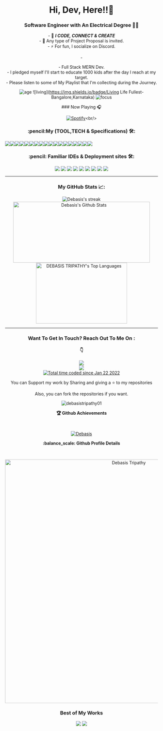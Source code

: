 <h1 align="center">Hi, Dev, Here!!👋</h1>
<h3 align="center"> Software Engineer with An Electrical Degree 👨‍💻 </h3>
<p align="center">
-   🌱 <b><I>I CODE, CONNECT & CREATE</I></b> <br/>
-   🤝 Any type of Project Proposal is invited. <br/>
-   ⚡ For fun, I socialize on Discord. <br/>
</p>
<p align="center">
-   <div> <p align="center">
- Full Stack MERN Dev. <br/>
- I pledged myself I'll start to educate 1000 kids after the day I reach at my target.<br/>
- Please listen to some of My Playlist that I'm collecting during the Journey.</div>

<div align='center'>

  ![age](https://img.shields.io/badge/age-25.6-blue&height="20")
  ![living](https://img.shields.io/badge/Living Life Fullest-Bangalore,Karnataka)
  ![focus](https://img.shields.io/badge/focus-SoftwareDevelopment-orange)
</div>

 <div align="center">
    ### Now Playing 🎧
 
 [![Spotify](https://github-readme-remake.vercel.app/api/spotify)](https://open.spotify.com/user/31yupsz77rcgljagf4kqpcjqzznu?)<br/>
</div>

<h3 align="center"> :pencil:My (TOOL,TECH & Specifications) 🛠️:</h3>

<div align='center' style="display: flex;" >
  <img src="https://img.shields.io/badge/HTML5-E34F26?style=for-the-badge&logo=html5&logoColor=white" />
  <img src="https://img.shields.io/badge/CSS3-1572B6?style=for-the-badge&logo=css3&logoColor=white" />
  <img src="https://img.shields.io/badge/JavaScript-323330?style=for-the-badge&logo=javascript&logoColor=F7DF1E" />
  <img src="https://img.shields.io/badge/React-20232A?style=for-the-badge&logo=react&logoColor=61DAFB" />
  <img src="https://img.shields.io/badge/Redux-593D88?style=for-the-badge&logo=redux&logoColor=white" />
  <img src="https://img.shields.io/badge/React_Router-CA4245?style=for-the-badge&logo=react-router&logoColor=white" />
  <img src="https://img.shields.io/badge/typescript-%23007ACC.svg?style=for-the-badge&logo=typescript&logoColor=white" />
  <img src="https://img.shields.io/badge/JWT-black?style=for-the-badge&logo=JSON%20web%20tokens" />
  <img src="https://img.shields.io/badge/Next.js-black?style=for-the-badge&logo=next.js&logoColor=white" />
  <img src="https://img.shields.io/badge/Node.js-43853D?style=for-the-badge&logo=node.js&logoColor=white" />
  <img src="https://img.shields.io/badge/Express.js-404D59?style=for-the-badge" />
  <img src="https://img.shields.io/badge/MongoDB-2e542d?style=for-the-badge&logo=mongodb&logoColor=white" />
  <img src="https://img.shields.io/badge/Socket.io-black?style=for-the-badge&logo=socket.io&badgeColor=010101" />
  <img src="https://img.shields.io/badge/Material--UI-0081CB?style=for-the-badge&logo=material-ui&logoColor=white" />
  <img src="https://img.shields.io/badge/Bootstrap-9400d3?style=for-the-badge&logo=bootstrap&logoColor=violet" />
  <img src="https://img.shields.io/badge/chakra-%234ED1C5.svg?style=for-the-badge&logo=chakraui&logoColor=white" />
  <img src="https://img.shields.io/badge/python-E34F26?style=for-the-badge&logo=python&logoColor=white" />
   <img src="https://img.shields.io/badge/java-E34F26?style=for-the-badge&logo=java&logoColor=white" />
</div>

<h3 align="center"> :pencil: Familiar IDEs & Deployment sites 🛠️:</h3>

<div align="center">
  <img src="https://img.shields.io/badge/Visual%20Studio%20Code-0078d7.svg?style=for-the-badge&logo=visual-studio-code&logoColor=white" />
  <img src="https://img.shields.io/badge/GitHub-100000?style=for-the-badge&logo=github&logoColor=white" />
  <img src="https://img.shields.io/badge/Heroku-430098?style=for-the-badge&logo=heroku&logoColor=white" />
  <img src="https://img.shields.io/badge/Vercel-000000?style=for-the-badge&logo=vercel&logoColor=white" />
  <img src="https://img.shields.io/badge/netlify-%23000000.svg?style=for-the-badge&logo=netlify&logoColor=#00C7B7" />
  <img src="https://img.shields.io/badge/Postman-FF6C37?style=for-the-badge&logo=postman&logoColor=white" />
  <img src="https://img.shields.io/badge/Matlab-FF6C37?style=for-the-badge&logo=Matlab&logoColor=white" />
  <img src="https://img.shields.io/badge/Plc-FF6C37?style=for-the-badge&logo=Plc&logoColor=white" />
  <img src="https://img.shields.io/badge/Scada-FF6C37?style=for-the-badge&logo=Scada&logoColor=white" />
  
</div>

---



<h3 align="center"> My GitHub Stats 📈:</h3>

<div align="center" style:"display: flex;">
<img alt="Debasis's streak" src="https://github-readme-streak-stats.herokuapp.com/?user=debasistripathy01&theme=react&hide_border=true&bg_color=##FF9E0F"/>

 </div>

<div align="center" style:"display: flex;">
  <img width="450px" height="200px" alt="Debasis's Github Stats" src="https://github-readme-stats.vercel.app/api?username=debasistripathy01&show_icons=true&count_private=true&theme=chartreuse-dark&hide_border=true&bg_color=0D1117" />
  <img width="300px" height="200px" alt="DEBASIS TRIPATHY's Top Languages" src="https://github-readme-stats.vercel.app/api/top-langs/?username=debasistripathy01&langs_count=8&count_private=true&layout=compact&theme=react&hide_border=true&bg_color=0D1117" />

</div>

---

  <h3 align="center">Want To Get In Touch? Reach Out To Me On :</h3>
  <h4 align="center"> 👇 </h4>
  
<div align="center" style:"display: flex;">
   <div align="center" style:"display: flex;">
      <a href="mailto:debasistripathy04@gmail.com">
      <img src="https://img.shields.io/badge/-GMAIL-D14836?style=for-the-badge&logo=gmail&logoColor=white">
      </a> 
   </div>
   <div align="center" style:"display: flex;">
     <a href="https://in.linkedin.com/in/debasis-tripathy">
      <img src="https://img.shields.io/badge/-LINKEDIN-0077B5?style=for-the-badge&logo=linkedin&logoColor=red">
     </a>
   </div>
   <div align="center" style:"display: flex;">
    <a href="https://wakatime.com/@20f588c3-70bf-4946-98f7-b944a9fd3f3f">
      <img src="https://wakatime.com/badge/user/20f588c3-70bf-4946-98f7-b944a9fd3f3f.svg?style=for-the-badge" alt="Total time coded since Jan 22 2022"/>
    </a>
   </div>
</div>


<p align="center">
  You can Support my work by Sharing and giving a ⭐ to my repositories
 <div align="center">
   Also, you can fork the repositories if you want.
 </div>

</p>
<div align="center"> 
 <img src="https://komarev.com/ghpvc/?username=debasistripathy01&label=Profile%20views&color=0e75b6&style=flat" alt="debasistripathy01" />
</div>
 
<div>
  <p align='center'><b>🏆 Github Achievements</b></p><br/>
  <p align="center"> <a href="https://github.com/debasistripathy01"><img src="https://github-profile-trophy.vercel.app/?username=debasistripathy01&margin-w=5&theme=radical" alt="Debasis" /></a> </p>
</div>
<div>
  <p align='center'><b> :balance_scale: Github Profile Details</b></p><br/>
  <p align="center"><img width="800px" src="https://github-profile-summary-cards.vercel.app/api/cards/profile-details?username=debasistripathy01&theme=github_dark" alt="Debasis Tripathy" align = "center"/></p>
</div>

<div align="center">
  <h3>Best of My Works</h3>
  <img src="https://github-readme-stats.vercel.app/api/pin/?username=debasistripathy01&repo=Shop-It-Easy&theme=react"/>
  <img src="https://github-readme-stats.vercel.app/api/pin/?username=debasistripathy01&repo=Shopping-world&theme=react&langs_count=5"/>
<!--   <img src="https://github-readme-stats.vercel.app/api/pin/?username=deabsistripathy01&repo=Project1&theme=react"/> -->
<!--   <img src="https://github-readme-stats.vercel.app/api/pin/?username=debasistripathy01&repo=ASOS_Project&theme=react&langs_count=5"/> -->
</div>
